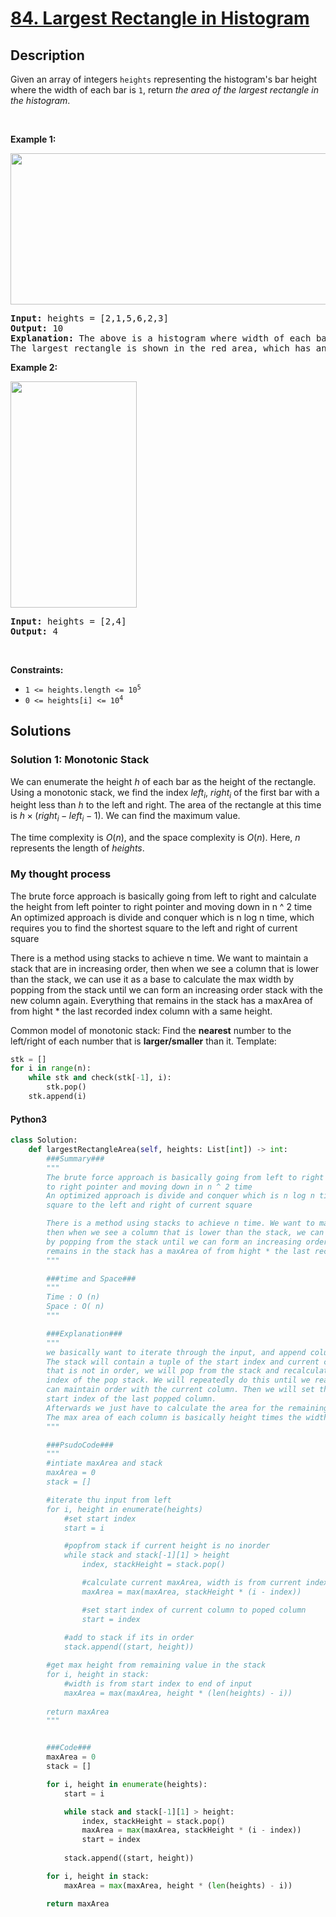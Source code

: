 # [84. Largest Rectangle in Histogram](https://leetcode.com/problems/largest-rectangle-in-histogram)


## Description

<!-- description:start -->

<p>Given an array of integers <code>heights</code> representing the histogram&#39;s bar height where the width of each bar is <code>1</code>, return <em>the area of the largest rectangle in the histogram</em>.</p>

<p>&nbsp;</p>
<p><strong class="example">Example 1:</strong></p>
<img alt="" src="https://fastly.jsdelivr.net/gh/doocs/leetcode@main/solution/0000-0099/0084.Largest%20Rectangle%20in%20Histogram/images/histogram.jpg" style="width: 522px; height: 242px;" />
<pre>
<strong>Input:</strong> heights = [2,1,5,6,2,3]
<strong>Output:</strong> 10
<strong>Explanation:</strong> The above is a histogram where width of each bar is 1.
The largest rectangle is shown in the red area, which has an area = 10 units.
</pre>

<p><strong class="example">Example 2:</strong></p>
<img alt="" src="https://fastly.jsdelivr.net/gh/doocs/leetcode@main/solution/0000-0099/0084.Largest%20Rectangle%20in%20Histogram/images/histogram-1.jpg" style="width: 202px; height: 362px;" />
<pre>
<strong>Input:</strong> heights = [2,4]
<strong>Output:</strong> 4
</pre>

<p>&nbsp;</p>
<p><strong>Constraints:</strong></p>

<ul>
	<li><code>1 &lt;= heights.length &lt;= 10<sup>5</sup></code></li>
	<li><code>0 &lt;= heights[i] &lt;= 10<sup>4</sup></code></li>
</ul>

<!-- description:end -->

## Solutions

<!-- solution:start -->

### Solution 1: Monotonic Stack

We can enumerate the height $h$ of each bar as the height of the rectangle. Using a monotonic stack, we find the index $left_i$, $right_i$ of the first bar with a height less than $h$ to the left and right. The area of the rectangle at this time is $h \times (right_i-left_i-1)$. We can find the maximum value.

The time complexity is $O(n)$, and the space complexity is $O(n)$. Here, $n$ represents the length of $heights$.

### My thought process

The brute force approach is basically going from left to right and calculate the height from left pointer
to right pointer and moving down in n ^ 2 time
An optimized approach is divide and conquer which is n log n time, which requires you to find the shortest
square to the left and right of current square

There is a method using stacks to achieve n time. We want to maintain a stack that are in increasing order,
then when we see a column that is lower than the stack, we can use it as a base to calculate the max width
by popping from the stack until we can form an increasing order stack with the new column again. Everything that
remains in the stack has a maxArea of from hight * the last recorded index column with a same height.

Common model of monotonic stack: Find the **nearest** number to the left/right of each number that is **larger/smaller** than it. Template:

```python
stk = []
for i in range(n):
    while stk and check(stk[-1], i):
        stk.pop()
    stk.append(i)
```

<!-- tabs:start -->

#### Python3

```python
class Solution:
    def largestRectangleArea(self, heights: List[int]) -> int:
        ###Summary###
        """
        The brute force approach is basically going from left to right and calculate the height from left pointer
        to right pointer and moving down in n ^ 2 time
        An optimized approach is divide and conquer which is n log n time, which requires you to find the shortest
        square to the left and right of current square

        There is a method using stacks to achieve n time. We want to maintain a stack that are in increasing order,
        then when we see a column that is lower than the stack, we can use it as a base to calculate the max width
        by popping from the stack until we can form an increasing order stack with the new column again. Everything that
        remains in the stack has a maxArea of from hight * the last recorded index column with a same height.
        """

        ###time and Space###
        """
        Time : O (n)
        Space : O( n)
        """

        ###Explanation###
        """
        we basically want to iterate through the input, and append columns that are of ascending height to the stack.
        The stack will contain a tuple of the start index and current column height. When we encounter a column
        that is not in order, we will pop from the stack and recalculate the max area from current column to the start
        index of the pop stack. We will repeatedly do this until we reach the end of stack or the top of the stack
        can maintain order with the current column. Then we will set the start index of the current column to the 
        start index of the last popped column.
        Afterwards we just have to calculate the area for the remaining columns in the stack that are in order.
        The max area of each column is basically height times the width up to the start column index
        """

        ###PsudoCode###
        """
        #intiate maxArea and stack
        maxArea = 0
        stack = []

        #iterate thu input from left
        for i, height in enumerate(heights)
            #set start index
            start = i

            #popfrom stack if current height is no inorder
            while stack and stack[-1][1] > height
                index, stackHeight = stack.pop()

                #calculate current maxArea, width is from current index to stackStart index
                maxArea = max(maxArea, stackHeight * (i - index))

                #set start index of current column to poped column
                start = index
            
            #add to stack if its in order
            stack.append((start, height))

        #get max height from remaining value in the stack
        for i, height in stack:
            #width is from start index to end of input
            maxArea = max(maxArea, height * (len(heights) - i))
        
        return maxArea
        """


        ###Code###
        maxArea = 0
        stack = []

        for i, height in enumerate(heights):
            start = i

            while stack and stack[-1][1] > height:
                index, stackHeight = stack.pop()
                maxArea = max(maxArea, stackHeight * (i - index))
                start = index
            
            stack.append((start, height))

        for i, height in stack:
            maxArea = max(maxArea, height * (len(heights) - i))

        return maxArea
```

